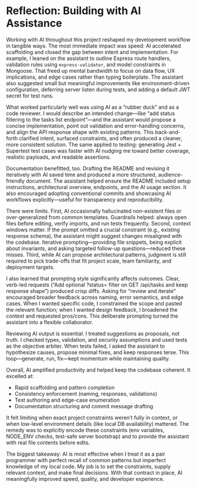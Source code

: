 # Reflection: Building with AI Assistance

Working with AI throughout this project reshaped my development workflow in tangible ways. The most immediate impact was speed: AI accelerated scaffolding and closed the gap between intent and implementation. For example, I leaned on the assistant to outline Express route handlers, validation rules using `express-validator`, and model constraints in Mongoose. That freed up mental bandwidth to focus on data flow, UX implications, and edge cases rather than typing boilerplate. The assistant also suggested small but meaningful improvements like environment-driven configuration, deferring server listen during tests, and adding a default JWT secret for test runs.

What worked particularly well was using AI as a “rubber duck” and as a code reviewer. I would describe an intended change—like “add status filtering to the tasks list endpoint”—and the assistant would propose a concise implementation, point out validation and error-handling concerns, and align the API response shape with existing patterns. This back-and-forth clarified intent, surfaced constraints, and often produced a cleaner, more consistent solution. The same applied to testing: generating Jest + Supertest test cases was faster with AI nudging me toward better coverage, realistic payloads, and readable assertions.

Documentation benefitted, too. Drafting the README and revising it iteratively with AI saved time and produced a more structured, audience-friendly document. The assistant helped ensure the README included setup instructions, architectural overview, endpoints, and the AI usage section. It also encouraged adopting conventional commits and showcasing AI workflows explicitly—useful for transparency and reproducibility.

There were limits. First, AI occasionally hallucinated non-existent files or over-generalized from common templates. Guardrails helped: always open files before editing, verify imports, and run tests frequently. Second, context windows matter. If the prompt omitted a crucial constraint (e.g., existing response schema), the assistant might suggest changes misaligned with the codebase. Iterative prompting—providing file snippets, being explicit about invariants, and asking targeted follow-up questions—reduced these misses. Third, while AI can propose architectural patterns, judgment is still required to pick trade-offs that fit project scale, team familiarity, and deployment targets.

I also learned that prompting style significantly affects outcomes. Clear, verb-led requests (“Add optional ?status= filter on GET /api/tasks and keep response shape”) produced crisp diffs. Asking for “review and iterate” encouraged broader feedback across naming, error semantics, and edge cases. When I wanted specific code, I constrained the scope and pasted the relevant function; when I wanted design feedback, I broadened the context and requested pros/cons. This deliberate prompting turned the assistant into a flexible collaborator.

Reviewing AI output is essential. I treated suggestions as proposals, not truth. I checked types, validation, and security assumptions and used tests as the objective arbiter. When tests failed, I asked the assistant to hypothesize causes, propose minimal fixes, and keep responses terse. This loop—generate, run, fix—kept momentum while maintaining quality.

Overall, AI amplified productivity and helped keep the codebase coherent. It excelled at:

- Rapid scaffolding and pattern completion
- Consistency enforcement (naming, responses, validations)
- Test authoring and edge-case enumeration
- Documentation structuring and commit message drafting

It felt limiting when exact project constraints weren’t fully in context, or when low-level environment details (like local DB availability) mattered. The remedy was to explicitly encode these constraints (env variables, NODE_ENV checks, test-safe server bootstrap) and to provide the assistant with real file contents before edits.

The biggest takeaway: AI is most effective when I treat it as a pair programmer with perfect recall of common patterns but imperfect knowledge of my local code. My job is to set the constraints, supply relevant context, and make final decisions. With that contract in place, AI meaningfully improved speed, quality, and developer experience.


